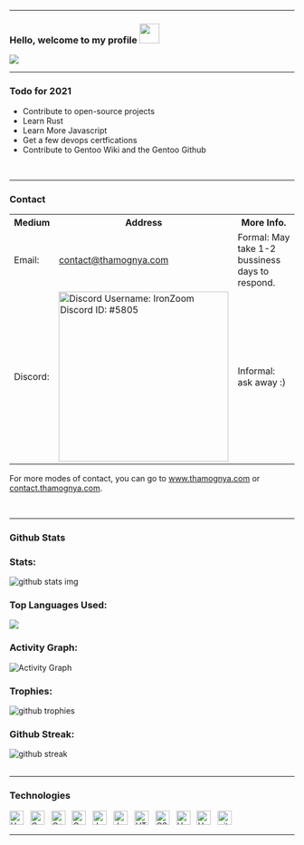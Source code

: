 <body>
    <section class="profile_welcome">
        <hr>
        <h3 class="heading_title">
            Hello, welcome to my profile
            <img src="https://media.giphy.com/media/hvRJCLFzcasrR4ia7z/giphy.gif" width="35">
        </h3>
        <div class="center_readme_typing">
                <img src="https://readme-typing-svg.herokuapp.com?font=Source+Code+Pro&color=%23E06C75&size=25&duration=4200&width=600&height=60&lines=Hello%2C+my+name+is+Thamognya;High+school+freshman+developer;Linux%2C+kernel%2C+and+opensource+enthusiast;www.thamognya.com">
        </div>
        <hr>
    </section>
    <section>
        <h3 class="subtitle">Todo for 2021</h3>
        <ul class="todo">
            <li>Contribute to open-source projects</li>
            <li>Learn Rust</li>
            <li>Learn More Javascript</li>
            <li>Get a few devops certfications</li>
            <li>Contribute to Gentoo Wiki and the Gentoo Github</li>
          </ul>
          <br>
          <hr>
    </section>
    <section class="socials_and_contact">
        <div>
            <h3 class="subtitle">Contact</h3>
            <table class="contact">
                <tr>
                    <th>Medium</th>
                    <th>Address</th>
                    <th>More Info.</th>
                </tr>
                <tr>
                    <td>Email: </td>
                    <td><a class="underline" href="">contact@thamognya.com</a></td>
                    <td>Formal: May take 1-2 bussiness days to respond.</td>
                </tr>
                <tr>
                    <td>Discord: </td>
                    <td><a class="underline" href="https://discord.com"><img src="https://raw.githubusercontent.com/ThamognyaKodi/ThamognyaKodi/main/discord.png" alt="Discord Username: IronZoom Discord ID: #5805" width="300px"></a></td>
                    <td>Informal: ask away :)</td>
                </tr>
            </table>
            <p>For more modes of contact, you can go to <a class="underline" href="https://www.thamognya.com" target="_blank">www.thamognya.com</a> or <a  class="underline" href="contact.thamognya.com" target="_blank">contact.thamognya.com</a>.</p>
        </div>
        <br>
        <hr>
    </section>
    <section class="github_stats">
        <h3 class="subtitle">Github Stats</h3>
            <div class="ghstats">
                <h3 class="subsubtitle">Stats: </h3>
                <div class="ghstats_img">
                    <img src="https://github-readme-stats.vercel.app/api?username=ThamognyaKodi&count_private=true&show_icons=true&theme=onedark" alt="github stats img">
                </div>
            </div>
            <div class="languages">
                <h3 class="subsubtitle">Top Languages Used: </h3>
                <div class="languages_img">
                    <img src="https://github-readme-stats.vercel.app/api/top-langs/?username=ThamognyaKodi&langs_count=9&exclude_repo=DWM-Retro-Theme&theme=onedark">
                </div>
            </div>
            <div class="activity_graph">
                <h3 class="subsubtitle">Activity Graph: </h3>
                <div class="graph_img">
                    <img src="https://activity-graph.herokuapp.com/graph?username=ThamognyaKodi&theme=github" alt="Activity Graph">
                </div>
            </div>
            <div class="trophies">
                <h3 class="subsubtitle">Trophies: </h3>
                <div class="trophies_img">
                    <img src="https://github-profile-trophy.vercel.app/?username=ThamognyaKodi&theme=onedark" alt="github trophies">
                </div>
            </div>
            <div>
                <h3 class="streak">Github Streak: </h3>
                <div class="streak_img">
                    <img src="https://github-readme-streak-stats.herokuapp.com?user=ThamognyaKodi&theme=onedark&date_format=M%20j%5B%2C%20Y%5D" alt="github streak">
                </div>
            </div>
        <br>
        <hr>
    </section>
    <section class="tech_tools">
<h3 class="subtitle">Technologies</h3>
<span><img src="https://img.shields.io/badge/Python-282C34?logo=python&logoColor=FFFFFF" alt="Herkoku logo" title="Python" height="25" /></span>&nbsp;&nbsp;
<span><img src="https://img.shields.io/badge/C-282C34?logo=cplusplus&logoColor=FFFFFF" alt="C logo" title="C++" height="25" /></span>&nbsp;&nbsp;
<span><img src="https://img.shields.io/badge/C++-282C34?logo=cplusplus&logoColor=FFFFFF" alt="C++ logo" title="C++" height="25" /></span>&nbsp;&nbsp;
<span><img src="https://img.shields.io/badge/Rust-282C34?logo=rust&logoColor=FFFFFF" alt="C logo" title="C++" height="25" /></span>&nbsp;&nbsp;
<span><img src="https://img.shields.io/badge/Java-282C34?logo=java&logoColor=FFFFFF" alt="Java logo" title="Java" height="25" /></span>&nbsp;&nbsp;
<span><img src="https://img.shields.io/badge/JavaScript-282C34?logo=javascript&logoColor=F7DF1E" alt="JavaScript logo" title="JavaScript" height="25" /></span>&nbsp;&nbsp;
<span><img src="https://img.shields.io/badge/HTML5-282C34?logo=html5&logoColor=E34F26" alt="HTML5 logo" title="HTML5" height="25" /></span>&nbsp;&nbsp;
<span><img src="https://img.shields.io/badge/CSS3-282C34?logo=css3&logoColor=1572B6" alt="CSS3 logo" title="CSS3" height="25" /></span>&nbsp;&nbsp;
<span><img src="https://img.shields.io/badge/Linux-282C34?logo=linux&logoColor=FFFFFF" alt="Herkoku logo" title="Neovim" height="25" /></span>&nbsp;&nbsp;
<span><img src="https://img.shields.io/badge/Neovim-282C34?logo=neovim&logoColor=FFFFFF" alt="Herkoku logo" title="Neovim" height="25" /></span>&nbsp;&nbsp;
<span><img src="https://img.shields.io/badge/git-282C34?logo=git&logoColor=F05032" alt="git logo" title="git" height="25" /></span>&nbsp;&nbsp;
        <br>
        <hr>
    </section>
</body>
</html>
